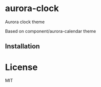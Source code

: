 
# aurora-clock

  Aurora clock theme

  Based on component/aurora-calendar theme

## Installation

# License

  MIT
